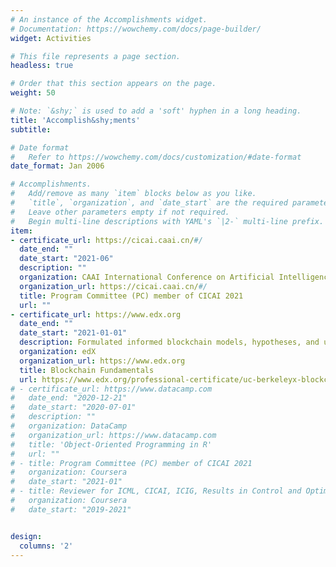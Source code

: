 ```yaml
---
# An instance of the Accomplishments widget.
# Documentation: https://wowchemy.com/docs/page-builder/
widget: Activities

# This file represents a page section.
headless: true

# Order that this section appears on the page.
weight: 50

# Note: `&shy;` is used to add a 'soft' hyphen in a long heading.
title: 'Accomplish&shy;ments'
subtitle:

# Date format
#   Refer to https://wowchemy.com/docs/customization/#date-format
date_format: Jan 2006

# Accomplishments.
#   Add/remove as many `item` blocks below as you like.
#   `title`, `organization`, and `date_start` are the required parameters.
#   Leave other parameters empty if not required.
#   Begin multi-line descriptions with YAML's `|2-` multi-line prefix.
item:
- certificate_url: https://cicai.caai.cn/#/
  date_end: ""
  date_start: "2021-06"
  description: ""
  organization: CAAI International Conference on Artificial Intelligence
  organization_url: https://cicai.caai.cn/#/
  title: Program Committee (PC) member of CICAI 2021
  url: ""
- certificate_url: https://www.edx.org
  date_end: ""
  date_start: "2021-01-01"
  description: Formulated informed blockchain models, hypotheses, and use cases.
  organization: edX
  organization_url: https://www.edx.org
  title: Blockchain Fundamentals
  url: https://www.edx.org/professional-certificate/uc-berkeleyx-blockchain-fundamentals
# - certificate_url: https://www.datacamp.com
#   date_end: "2020-12-21"
#   date_start: "2020-07-01"
#   description: ""
#   organization: DataCamp
#   organization_url: https://www.datacamp.com
#   title: 'Object-Oriented Programming in R'
#   url: ""
# - title: Program Committee (PC) member of CICAI 2021
#   organization: Coursera
#   date_start: "2021-01"
# - title: Reviewer for ICML, CICAI, ICIG, Results in Control and Optimization
#   organization: Coursera
#   date_start: "2019-2021"


design:
  columns: '2' 
---
```

